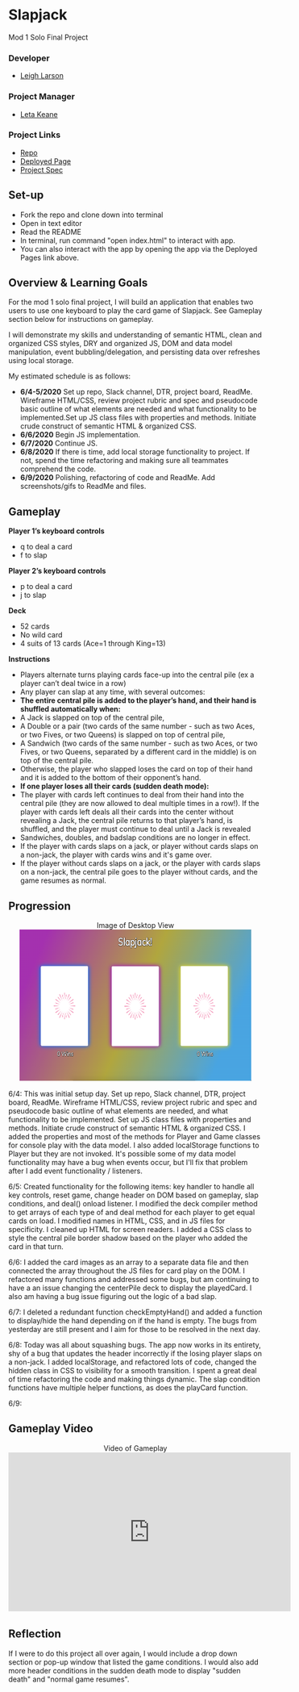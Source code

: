 # Slapjack
Mod 1 Solo Final Project
### Developer
- [Leigh Larson](https://github.com/leighlars)
### Project Manager
- [Leta Keane](https://github.com/letakeane)
### Project Links
- [Repo](https://github.com/leighlars/slapjack)
- [Deployed Page](https://leighlars.github.io/slapjack/)
- [Project Spec](https://frontend.turing.io/projects/module-1/slapjack.html)

## Set-up
- Fork the repo and clone down into terminal
- Open in text editor
- Read the README
- In terminal, run command "open index.html" to interact with app.
- You can also interact with the app by opening the app via the Deployed Pages link above.

## Overview & Learning Goals
For the mod 1 solo final project, I will build an application that enables two users to use one keyboard to play the card game of Slapjack. See Gameplay section below for instructions on gameplay.

I will demonstrate my skills and understanding of semantic HTML, clean and organized CSS styles, DRY and organized JS, DOM and data model manipulation, event bubbling/delegation, and persisting data over refreshes using local storage.

My estimated schedule is as follows:
- **6/4-5/2020** Set up repo, Slack channel, DTR, project board, ReadMe. Wireframe HTML/CSS, review project rubric and spec and pseudocode basic outline of what elements are needed and what functionality to be implemented.Set up JS class files with properties and methods. Initiate crude construct of semantic HTML & organized CSS.
- **6/6/2020** Begin JS implementation.
- **6/7/2020** Continue JS.
- **6/8/2020** If there is time, add local storage functionality to project. If not, spend the time refactoring and making sure all teammates comprehend the code.
- **6/9/2020** Polishing, refactoring of code and ReadMe. Add screenshots/gifs to ReadMe and files.

## Gameplay

**Player 1’s keyboard controls**
- q to deal a card
- f to slap

**Player 2’s keyboard controls**
- p to deal a card
- j to slap

**Deck**
- 52 cards
- No wild card
- 4 suits of 13 cards (Ace=1 through King=13)

**Instructions**

- Players alternate turns playing cards face-up into the central pile (ex a player can’t deal twice in a row)
- Any player can slap at any time, with several outcomes:
- **The entire central pile is added to the player’s hand, and their hand is shuffled automatically when:**
- A Jack is slapped on top of the central pile, 
- A Double or a pair (two cards of the same number - such as two Aces, or two Fives, or two Queens) is slapped on top of central pile, 
- A Sandwich (two cards of the same number - such as two Aces, or two Fives, or two Queens, separated by a different card in the middle) is on top of the central pile.
- Otherwise, the player who slapped loses the card on top of their hand and it is added to the bottom of their opponent’s hand.
- **If one player loses all their cards (sudden death mode):**
- The player with cards left continues to deal from their hand into the central pile (they are now allowed to deal multiple times in a row!). If the player with cards left deals all their cards into the center without revealing a Jack, the central pile returns to that player’s hand, is shuffled, and the player must continue to deal until a Jack is revealed
- Sandwiches, doubles, and badslap conditions are no longer in effect. 
- If the player with cards slaps on a jack, or player without cards slaps on a non-jack, the player with cards wins and it's game over. 
- If the player without cards slaps on a jack, or the player with cards slaps on a non-jack, the central pile goes to the player without cards, and the game resumes as normal.

## Progression

<p align="center">Image of Desktop View </br>
  <img width="460" height="300" src="./readme-images/desktop-view.png" alt="Screenshot of Desktop View">
</p>

6/4: This was initial setup day. Set up repo, Slack channel, DTR, project board, ReadMe. Wireframe HTML/CSS, review project rubric and spec and pseudocode basic outline of what elements are needed, and what functionality to be implemented. Set up JS class files with properties and methods. Initiate crude construct of semantic HTML & organized CSS. I added the properties and most of the methods for Player and Game classes for console play with the data model. I also added localStorage functions to Player but they are not invoked. It's possible some of my data model functionality may have a bug when events occur, but I'll fix that problem after I add event functionality / listeners. 

6/5: Created functionality for the following items: key handler to handle all key controls, reset game, change header on DOM based on gameplay, slap conditions, and deal() onload listener. I modified the deck compiler method to get arrays of each type of  and deal method for each player to get equal cards on load. I modified names in HTML, CSS, and in JS files for specificity. I cleaned up HTML for screen readers. I added a CSS class to style the central pile border shadow based on the player who added the card in that turn.

6/6: I added the card images as an array to a separate data file and then connected the array throughout the JS files for card play on the DOM. I refactored many functions and addressed some bugs, but am continuing to have a an issue changing the centerPile deck to display the playedCard. I also am having a bug issue figuring out the logic of a bad slap. 

6/7: I deleted a redundant function checkEmptyHand() and added a function to display/hide the hand depending on if the hand is empty. The bugs from yesterday are still present and I aim for those to be resolved in the next day. 

6/8: Today was all about squashing bugs. The app now works in its entirety, shy of a bug that updates the header incorrectly if the losing player slaps on a non-jack. I added localStorage, and refactored lots of code, changed the hidden class in CSS to visibility for a smooth transition. I spent a great deal of time refactoring the code and making things dynamic. The slap condition functions have multiple helper functions, as does the playCard function. 

6/9: 

## Gameplay Video

<p align="center">Video of Gameplay </br>
  
<iframe width="560" height="315" src="https://www.youtube.com/embed/A_Xjkq1bZik" frameborder="0" allow="accelerometer; autoplay; encrypted-media; gyroscope; picture-in-picture" allowfullscreen></iframe>

</p>

## Reflection

If I were to do this project all over again, I would include a drop down section or pop-up window that listed the game conditions. I would also add more header conditions in the sudden death mode to display "sudden death" and "normal game resumes". 
